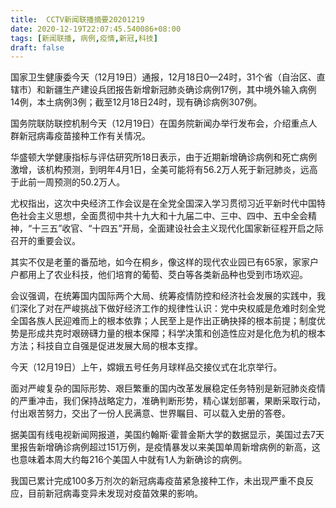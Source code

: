 ```yaml
---
title:  CCTV新闻联播摘要20201219
date: 2020-12-19T22:07:45.540086+08:00
tags: [新闻联播, 病例,疫情,新冠,科技]
draft: false
---
```


国家卫生健康委今天（12月19日）通报，12月18日0—24时，31个省（自治区、直辖市）和新疆生产建设兵团报告新增<span class="keywords_content">新冠</span>肺炎确诊<span class="keywords_content">病例</span>17例，其中境外输入<span class="keywords_content">病例</span>14例，本土<span class="keywords_content">病例</span>3例；截至12月18日24时，现有确诊<span class="keywords_content">病例</span>307例。

国务院联防联控机制今天（12月19日）在国务院新闻办举行发布会，介绍重点人群<span class="keywords_content">新冠</span>病毒疫苗接种工作有关情况。

华盛顿大学健康指标与评估研究所18日表示，由于近期新增确诊<span class="keywords_content">病例</span>和死亡<span class="keywords_content">病例</span>激增，该机构预测，到明年4月1日，全美可能将有56.2万人死于<span class="keywords_content">新冠</span>肺炎，远高于此前一周预测的50.2万人。

尤权指出，这次中央经济工作会议是在全党全国深入学习贯彻习近平新时代中国特色社会主义思想，全面贯彻中共十九大和十九届二中、三中、四中、五中全会精神，“十三五”收官、“十四五”开局，全面建设社会主义现代化国家新征程开启之际召开的重要会议。

其实不仅是老董的番茄地，如今在桐乡，像这样的现代农业园已有65家，家家户户都用上了农业<span class="keywords_fund">科技</span>，他们培育的葡萄、茭白等各类新品种也受到市场欢迎。

会议强调，在统筹国内国际两个大局、统筹<span class="keywords_content">疫情</span>防控和经济社会发展的实践中，我们深化了对在严峻挑战下做好经济工作的规律性认识：党中央权威是危难时刻全党全国各族人民迎难而上的根本依靠；人民至上是作出正确抉择的根本前提；制度优势是形成共克时艰磅礴力量的根本保障；科学决策和创造性应对是化危为机的根本方法；<span class="keywords_fund">科技</span>自立自强是促进发展大局的根本支撑。

今天（12月19日）上午，嫦娥五号任务月球样品交接仪式在北京举行。

面对严峻复杂的国际形势、艰巨繁重的国内改革发展稳定任务特别是<span class="keywords_content">新冠</span>肺炎<span class="keywords_content">疫情</span>的严重冲击，我们保持战略定力，准确判断形势，精心谋划部署，果断采取行动，付出艰苦努力，交出了一份人民满意、世界瞩目、可以载入史册的答卷。

据美国有线电视新闻网报道，美国约翰斯·霍普金斯大学的数据显示，美国过去7天里报告新增确诊<span class="keywords_content">病例</span>超过151万例，是<span class="keywords_content">疫情</span>暴发以来美国单周新增<span class="keywords_content">病例</span>的新高，这也意味着本周大约每216个美国人中就有1人为新确诊的<span class="keywords_content">病例</span>。

我国已累计完成100多万剂次的<span class="keywords_content">新冠</span>病毒疫苗紧急接种工作，未出现严重不良反应，目前<span class="keywords_content">新冠</span>病毒变异未发现对疫苗效果的影响。
